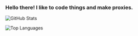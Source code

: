 ### Hello there! I like to code things and make proxies.

<!--
**Gazirovich/Gazirovich** is a ✨ _special_ ✨ repository because its `README.md` (this file) appears on your GitHub profile.

Here are some ideas to get you started:

- 🔭 I’m currently working on proxies
- 🌱 I’m currently learning javascript/c++
- 👯 I’m looking to collaborate on anything
- 🤔 I’m looking for help with coding in general
- 💬 Ask me about anything
- 📫 How to reach me: Twitter: ItsThatOneGaz
- 😄 Pronouns: He/Him
- ⚡ Fun fact: I exist
-->

![GitHub Stats](https://github-readme-stats.vercel.app/api?username=gazirovich&theme=radical)

![Top Languages](https://github-readme-stats.vercel.app/api/top-langs/?username=gazirovich&show_icons=true&theme=radical)
